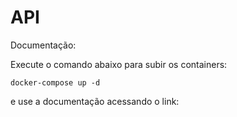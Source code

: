 # API

Documentação: 

Execute o comando abaixo para subir os containers:

```docker-compose up -d```

e use a documentação acessando o link:
